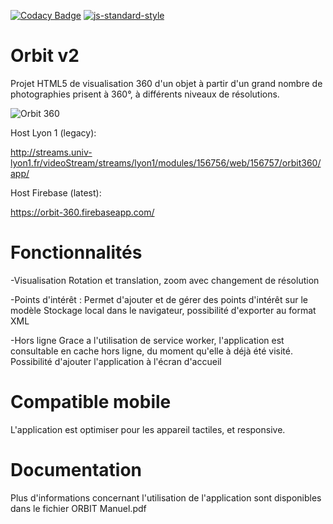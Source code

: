 [![Codacy Badge](https://api.codacy.com/project/badge/Grade/1314c96582d940ad9b025e63df68760e)](https://www.codacy.com/app/EISAWESOME/orbit-360?utm_source=github.com&amp;utm_medium=referral&amp;utm_content=EISAWESOME/orbit-360&amp;utm_campaign=Badge_Grade)  [![js-standard-style](https://img.shields.io/badge/code%20style-standard-brightgreen.svg)](http://standardjs.com)

# Orbit v2
Projet HTML5 de visualisation 360 d'un objet à partir d'un grand nombre de photographies
prisent à 360°, à différents niveaux de résolutions.


![Orbit 360](https://image.noelshack.com/fichiers/2018/10/7/1520793493-o360.png)

Host Lyon 1 (legacy): 

http://streams.univ-lyon1.fr/videoStream/streams/lyon1/modules/156756/web/156757/orbit360/app/

Host Firebase (latest):

https://orbit-360.firebaseapp.com/

# Fonctionnalités

-Visualisation 
Rotation et translation, zoom avec changement de résolution

-Points d'intérêt :
Permet d'ajouter et de gérer des points d'intérêt sur le modèle
Stockage local dans le navigateur, possibilité d'exporter au format XML

-Hors ligne
Grace a l'utilisation de service worker, l'application est consultable en cache hors ligne, du moment qu'elle à déjà été visité.
Possibilité d'ajouter l'application à l'écran d'accueil


# Compatible mobile

L'application est optimiser pour les appareil tactiles, et responsive.


# Documentation

Plus d'informations concernant l'utilisation de l'application sont disponibles dans le fichier ORBIT Manuel.pdf

